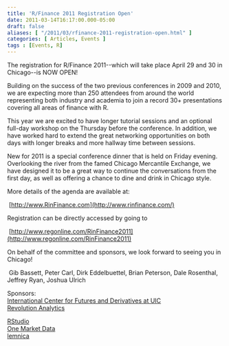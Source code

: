 ```yaml
---
title: 'R/Finance 2011 Registration Open'
date: 2011-03-14T16:17:00.000-05:00
draft: false
aliases: [ "/2011/03/rfinance-2011-registration-open.html" ]
categories: [ Articles, Events ]
tags : [Events, R]
---
```


The registration for R/Finance 2011--which will take place April 29 and 30 in Chicago--is NOW OPEN!  
  
Building on the success of the two previous conferences in 2009 and 2010, we are expecting more than 250 attendees from around the world representing both industry and academia to join a record 30+ presentations covering all areas of finance with R.  
  
This year we are excited to have longer tutorial sessions and an optional full-day workshop on the Thursday before the conference. In addition, we have worked hard to extend the great networking opportunities on both days with longer breaks and more hallway time between sessions.  
  
New for 2011 is a special conference dinner that is held on Friday evening. Overlooking the river from the famed Chicago Mercantile Exchange, we have designed it to be a great way to continue the conversations from the first day, as well as offering a chance to dine and drink in Chicago style.  
  
More details of the agenda are available at:  
  
 [http://www.RinFinance.com](http://www.rinfinance.com/)  
  
Registration can be directly accessed by going to  
  
 [http://www.regonline.com/RinFinance2011](http://www.regonline.com/RinFinance2011)  
  
On behalf of the committee and sponsors, we look forward to seeing you in Chicago!  
  
 Gib Bassett, Peter Carl, Dirk Eddelbuettel, Brian Peterson, Dale Rosenthal, Jeffrey Ryan, Joshua Ulrich  
  
Sponsors:  
[International Center for Futures and Derivatives at UIC](http://www.uic.edu/cba/icfd/)  
[Revolution Analytics](http://www.revolutionanalytics.com/)  
  
[RStudio](http://www.rstudio.org/)  
[One Market Data](http://www.onetick.com/web1/)  
[lemnica](http://www.lemnica.com/)
